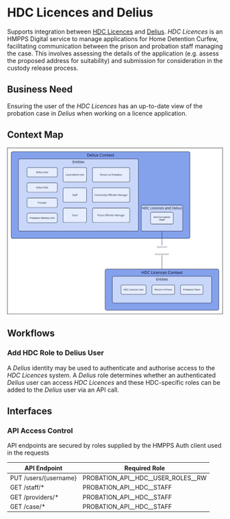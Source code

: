 # HDC Licences and Delius

Supports integration between [HDC Licences](https://github.com/ministryofjustice/hmpps-hdc-api) and [Delius](https://github.com/ministryofjustice/delius). _HDC Licences_ is an HMPPS Digital service to manage applications for Home Detention Curfew, facilitating communication between the prison and probation staff managing the case. This involves assessing the details of the application (e.g. assess the proposed address for suitability) and submission for consideration in the custody release process.

## Business Need

Ensuring the user of the _HDC Licences_ has an up-to-date view of the probation case in _Delius_ when working on a licence application.

## Context Map

![Context Map](./tech-docs/source/img/hdc-licences-context-map.svg)

## Workflows

### Add HDC Role to Delius User

A _Delius_ identity may be used to authenticate and authorise access to the _HDC Licences_ system. A _Delius_ role determines whether an authenticated _Delius_ user can access _HDC Licences_ and these HDC-specific roles can be added to the _Delius_ user via an API call.

## Interfaces

### API Access Control

API endpoints are secured by roles supplied by the HMPPS Auth client used in the requests

| API Endpoint          | Required Role                           |
|-----------------------|-----------------------------------------|
| PUT /users/{username} | PROBATION\_API_\_HDC_\_USER\_ROLES_\_RW |
| GET /staff/*          | PROBATION\_API_\_HDC_\_STAFF            |
| GET /providers/*      | PROBATION\_API_\_HDC_\_STAFF            |
| GET /case/*           | PROBATION\_API_\_HDC_\_STAFF            |
